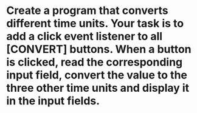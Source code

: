 # Create a program that converts different time units. Your task is to add a click event listener to all [CONVERT] buttons. When a button is clicked, read the corresponding input field, convert the value to the three other time units and display it in the input fields.
